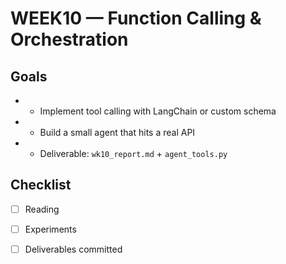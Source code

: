 # WEEK10 — Function Calling & Orchestration

## Goals
- - Implement tool calling with LangChain or custom schema
- - Build a small agent that hits a real API
- - Deliverable: `wk10_report.md` + `agent_tools.py`

## Checklist
- [ ] Reading
- [ ] Experiments
- [ ] Deliverables committed


